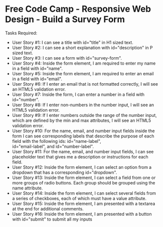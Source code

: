 # Free Code Camp - Responsive Web Design - Build a Survey Form
Tasks Required:
<ul>
	<li>User Story #1: I can see a title with id="title" in H1 sized text.</li>
	<li>User Story #2: I can see a short explanation with id="description" in P sized text.</li>
	<li>User Story #3: I can see a form with id="survey-form".</li>
	<li>User Story #4: Inside the form element, I am required to enter my name in a field with id="name".</li>
	<li>User Story #5: Inside the form element, I am required to enter an email in a field with id="email".</li>
	<li>User Story #6: If I enter an email that is not formatted correctly, I will see an HTML5 validation error.</li>
	<li>User Story #7: Inside the form, I can enter a number in a field with id="number".</li>
	<li>User Story #8: If I enter non-numbers in the number input, I will see an HTML5 validation error.</li>
	<li>User Story #9: If I enter numbers outside the range of the number input, which are defined by the min and max attributes, I will see an HTML5 validation error.</li>
	<li>User Story #10: For the name, email, and number input fields inside the form I can see corresponding labels that describe the purpose of each field with the following ids: id="name-label", </li>id="email-label", and id="number-label".</li>
	<li>User Story #11: For the name, email, and number input fields, I can see placeholder text that gives me a description or instructions for each field.</li>
	<li>User Story #12: Inside the form element, I can select an option from a dropdown that has a corresponding id="dropdown".</li>
	<li>User Story #13: Inside the form element, I can select a field from one or more groups of radio buttons. Each group should be grouped using the name attribute.</li>
	<li>User Story #14: Inside the form element, I can select several fields from a series of checkboxes, each of which must have a value attribute.</li>
	<li>User Story #15: Inside the form element, I am presented with a textarea at the end for additional comments.</li>
	<li>User Story #16: Inside the form element, I am presented with a button with id="submit" to submit all my inputs</li>
</ul>